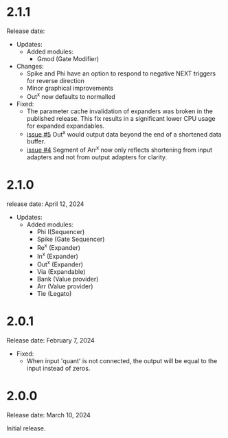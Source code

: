 # 2.1.1
Release date: 

- Updates:
    - Added modules:
      - Gmod (Gate Modifier)
- Changes:
    - Spike and Phi have an option to respond to negative NEXT triggers for reverse direction
    - Minor graphical improvements
    - Out<sup>x</sup> now defaults to normalled
- Fixed:
    - The parameter cache invalidation of expanders was broken in the published release. This fix results in a significant lower CPU usage for expanded expandables.
    - [issue #5](https://github.com/imDanSable/SIM/issues/5) Out<sup>x</sup> would output data beyond the end of a shortened data buffer.
    - [issue #4](https://github.com/imDanSable/SIM/issues/4) Segment of Arr<sup>x</sup> now only reflects shortening from input adapters and not from output adapters for clarity.

# 2.1.0
release date: April 12, 2024

- Updates:
    - Added modules:
      - Phi I(Sequencer)
      - Spike (Gate Sequencer)
      - Re<sup>x</sup> (Expander)
      - In<sup>x</sup> (Expander)
      - Out<sup>x</sup> (Expander)
      - Via (Expandable)
      - Bank (Value provider)
      - Arr (Value provider)
      - Tie (Legato)

# 2.0.1

Release date: February 7, 2024

- Fixed: 
    - When input 'quant' is not connected, the output will be equal to the input instead of zeros.

# 2.0.0

Release date: March 10, 2024

Initial release.

